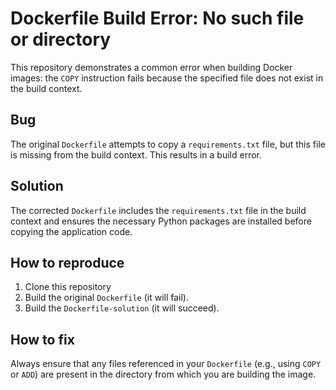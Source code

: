 # Dockerfile Build Error: No such file or directory

This repository demonstrates a common error when building Docker images: the `COPY` instruction fails because the specified file does not exist in the build context.

## Bug
The original `Dockerfile` attempts to copy a `requirements.txt` file, but this file is missing from the build context.  This results in a build error.

## Solution
The corrected `Dockerfile` includes the `requirements.txt` file in the build context and ensures the necessary Python packages are installed before copying the application code.

## How to reproduce

1. Clone this repository
2. Build the original `Dockerfile` (it will fail).
3. Build the `Dockerfile-solution` (it will succeed).

## How to fix

Always ensure that any files referenced in your `Dockerfile` (e.g., using `COPY` or `ADD`) are present in the directory from which you are building the image.